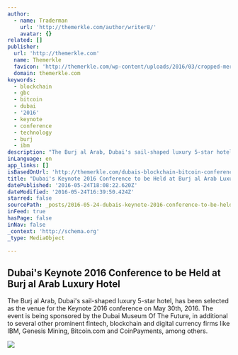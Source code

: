 ```yaml
---
author:
  - name: Traderman
    url: 'http://themerkle.com/author/writer8/'
    avatar: {}
related: []
publisher:
  url: 'http://themerkle.com'
  name: Themerkle
  favicon: 'http://themerkle.com/wp-content/uploads/2016/03/cropped-merkle-white-1-192x192.png'
  domain: themerkle.com
keywords:
  - blockchain
  - gbc
  - bitcoin
  - dubai
  - '2016'
  - keynote
  - conference
  - technology
  - burj
  - ibm
description: "The Burj al Arab, Dubai's sail-shaped luxury 5-star hotel, has been selected as the venue for the Keynote 2016 conference on May 30th, 2016. The event is being sponsored by the Dubai Museum Of The Future, in additional to several other prominent fintech, blockchain and digital currency firms like IBM, Genesis Mining, Bitcoin.com and CoinPayments, among others."
inLanguage: en
app_links: []
isBasedOnUrl: 'http://themerkle.com/dubais-blockchain-bitcoin-conference-to-be-held-at-burj-al-arab-luxury-hotel/'
title: "Dubai's Keynote 2016 Conference to be Held at Burj al Arab Luxury Hotel"
datePublished: '2016-05-24T18:08:22.620Z'
dateModified: '2016-05-24T16:39:50.424Z'
starred: false
sourcePath: _posts/2016-05-24-dubais-keynote-2016-conference-to-be-held-at-burj-al-arab-l.md
inFeed: true
hasPage: false
inNav: false
_context: 'http://schema.org'
_type: MediaObject

---
```

<article style=""><h1>Dubai's Keynote 2016 Conference to be Held at Burj al Arab Luxury Hotel</h1><p>The Burj al Arab, Dubai's sail-shaped luxury 5-star hotel, has been selected as the venue for the Keynote 2016 conference on May 30th, 2016. The event is being sponsored by the Dubai Museum Of The Future, in additional to several other prominent fintech, blockchain and digital currency firms like IBM, Genesis Mining, Bitcoin.com and CoinPayments, among others.</p><img src="http://themerkle.com/wp-content/uploads/2016/05/shutterstock_94526419.jpg" /></article>